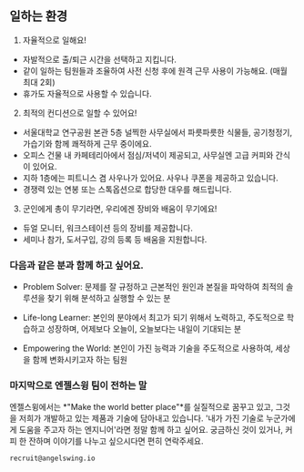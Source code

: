 ## 일하는 환경 

1. 자율적으로 일해요!

- 자발적으로 출/퇴근 시간을 선택하고 지킵니다.
- 같이 일하는 팀원들과 조율하여 사전 신청 후에 원격 근무 사용이 가능해요. (매월 최대 2회)
- 휴가도 자율적으로 사용할 수 있습니다.

2. 최적의 컨디션으로 일할 수 있어요!

- 서울대학교 연구공원 본관 5층 널찍한 사무실에서 파릇파릇한 식물들, 공기청정기, 가습기와 함께 쾌적하게 근무 중이에요.
- 오피스 건물 내 카페테리아에서 점심/저녁이 제공되고, 사무실엔 고급 커피와 간식이 있어요.
- 지하 1층에는 피트니스 겸 사우나가 있어요. 사우나 쿠폰을 제공하고 있습니다.
- 경쟁력 있는 연봉 또는 스톡옵션으로 합당한 대우를 해드립니다.

3. 군인에게 총이 무기라면, 우리에겐 장비와 배움이 무기에요!

- 듀얼 모니터, 워크스테이션 등의  장비를 제공합니다.
- 세미나 참가, 도서구입, 강의 등록 등 배움을 지원합니다.

### 다음과 같은 분과 함께 하고 싶어요. 

- Problem Solver: 
  문제를 잘 규정하고 근본적인 원인과 본질을 파악하여 최적의 솔루션을 찾기 위해 분석하고 실행할 수 있는 분

- Life-long Learner: 
  본인의 분야에서 최고가 되기 위해서 노력하고, 주도적으로 학습하고 성장하며, 어제보다 오늘이, 오늘보다는 내일이 기대되는 분

- Empowering the World: 
  본인이 가진 능력과 기술을 주도적으로 사용하여, 세상을 함께 변화시키고자 하는 팀원

### 마지막으로 엔젤스윙 팀이 전하는 말

엔젤스윙에서는 *"Make the world better place"*를 실질적으로 꿈꾸고 있고, 그것을 저희가 개발하고 있는 제품과 기술에 담아내고 있습니다. '내가 가진 기술로 누군가에게 도움을 주고자 하는 엔지니어'라면 정말 함께 하고 싶어요. 
궁금하신 것이 있거나, 커피 한 잔하며 이야기를 나누고 싶으시다면 편히 연락주세요.

`recruit@angelswing.io`
